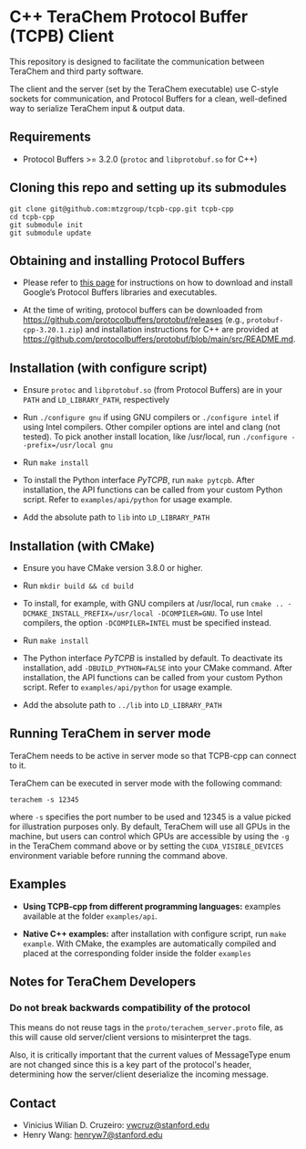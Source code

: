 # C++ TeraChem Protocol Buffer (TCPB) Client #

This repository is designed to facilitate the communication between TeraChem and third party software.

The client and the server (set by the TeraChem executable) use C-style sockets for communication, and Protocol Buffers for a clean, well-defined way to serialize TeraChem input & output data.

## Requirements

* Protocol Buffers >= 3.2.0 (`protoc` and `libprotobuf.so` for C++)

## Cloning this repo and setting up its submodules

```
git clone git@github.com:mtzgroup/tcpb-cpp.git tcpb-cpp
cd tcpb-cpp
git submodule init
git submodule update
```

## Obtaining and installing Protocol Buffers

* Please refer to [this page](https://developers.google.com/protocol-buffers) for instructions on how to download and install Google’s Protocol Buffers libraries and executables.

* At the time of writing, protocol buffers can be downloaded from <https://github.com/protocolbuffers/protobuf/releases> (e.g., `protobuf-cpp-3.20.1.zip`) and installation instructions for C++ are provided at <https://github.com/protocolbuffers/protobuf/blob/main/src/README.md>.

## Installation (with configure script)

* Ensure `protoc` and `libprotobuf.so` (from Protocol Buffers) are in your `PATH` and `LD_LIBRARY_PATH`, respectively

* Run `./configure gnu` if using GNU compilers or `./configure intel` if using Intel compilers. Other compiler options are intel and clang (not tested). To pick another install location, like /usr/local, run `./configure --prefix=/usr/local gnu`

* Run `make install`

* To install the Python interface *PyTCPB*, run `make pytcpb`. After installation, the API functions can be called from your custom Python script. Refer to `examples/api/python` for usage example.

* Add the absolute path to `lib` into `LD_LIBRARY_PATH`

## Installation (with CMake)

* Ensure you have CMake version 3.8.0 or higher.

* Run `mkdir build && cd build`

* To install, for example, with GNU compilers at /usr/local, run `cmake .. -DCMAKE_INSTALL_PREFIX=/usr/local -DCOMPILER=GNU`. To use Intel compilers, the option `-DCOMPILER=INTEL` must be specified instead.

* Run `make install`

* The Python interface *PyTCPB* is installed by default. To deactivate its installation, add `-DBUILD_PYTHON=FALSE` into your CMake command. After installation, the API functions can be called from your custom Python script. Refer to `examples/api/python` for usage example.

* Add the absolute path to `../lib` into `LD_LIBRARY_PATH`

## Running TeraChem in server mode

TeraChem needs to be active in server mode so that TCPB-cpp can connect to it.

TeraChem can be executed in server mode with the following command:
```
terachem -s 12345
```
where `-s` specifies the port number to be used and 12345 is a value picked for illustration purposes only. By default, TeraChem will use all GPUs in the machine, but users can control which GPUs are accessible by using the `-g` in the TeraChem command above or by setting the `CUDA_VISIBLE_DEVICES` environment variable before running the command above.

## Examples

* **Using TCPB-cpp from different programming languages:** examples available at the folder `examples/api`.

* **Native C++ examples:** after installation with configure script, run `make example`. With CMake, the examples are automatically compiled and placed at the corresponding folder inside the folder `examples`

## Notes for TeraChem Developers

### Do not break backwards compatibility of the protocol

This means do not reuse tags in the `proto/terachem_server.proto` file,
as this will cause old server/client versions to misinterpret the tags.

Also, it is critically important that the current values of MessageType enum
are not changed since this is a key part of the protocol's header,
determining how the server/client deserialize the incoming message.

## Contact

* Vinicius Wilian D. Cruzeiro: <vwcruz@stanford.edu>
* Henry Wang: <henryw7@stanford.edu>
